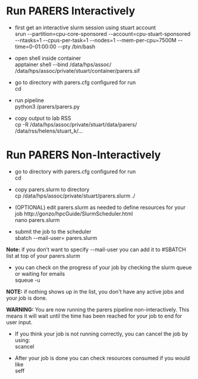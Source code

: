# Run PARERS Interactively

* first get an interactive slurm session using stuart account  
srun --partition=cpu-core-sponsored --account=cpu-stuart-sponsored --ntasks=1 --cpus-per-task=1 --nodes=1 --mem-per-cpu=7500M --time=0-01:00:00 --pty /bin/bash

* open shell inside container  
apptainer shell --bind /data/hps/assoc/ /data/hps/assoc/private/stuart/container/parers.sif

* go to directory with parers.cfg configured for run  
cd <path>

* run pipeline  
python3 /parers/parers.py

* copy output to lab RSS  
cp -R /data/hps/assoc/private/stuart/data/parers/<output> /data/rss/helens/stuart_k/...



# Run PARERS Non-Interactively

* go to directory with parers.cfg configured for run  
cd <path>

* copy parers.slurm to directory  
cp /data/hps/assoc/private/stuart/parers.slurm ./

* (OPTIONAL) edit parers.slurm as needed to define resources for your job http://gonzo/hpcGuide/SlurmScheduler.html  
nano parers.slurm

* submit the job to the scheduler  
sbatch --mail-user=<YOUR EMAIL> parers.slurm

__Note:__ if you don't want to specify --mail-user you can add it to #SBATCH list at top of your parers.slurm

* you can check on the progress of your job by checking the slurm queue or waiting for emails  
squeue -u <YOUR USER>

__NOTE:__ if nothing shows up in the list, you don't have any active jobs and your job is done.

__WARNING:__ You are now running the parers pipeline non-interactively. This means it will wait until the time has been reached for your job to end for user input.  
* If you think your job is not running correctly, you can cancel the job by using:  
scancel <jobID>

* After your job is done you can check resources consumed if you would like  
seff <jobID>